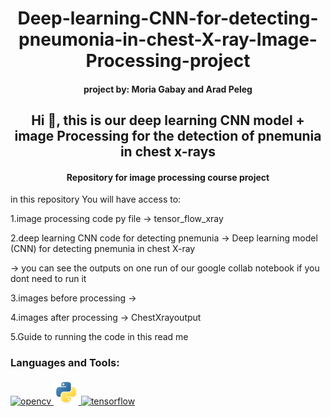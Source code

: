 <h1 align="center">Deep-learning-CNN-for-detecting-pneumonia-in-chest-X-ray-Image-Processing-project </h1>
<p align="left">
</p>

<h4 align="center">project by: Moria Gabay and Arad Peleg</h4>

<h2 align="center">Hi 👋, this is our deep learning CNN model + image Processing for the detection of pnemunia in chest x-rays </h2>
<p align="left">
</p>
   
 <h4 align="center"> Repository for image processing course project </h4>

in this repository You will have access to: 

1.image processing code py file -> tensor_flow_xray

2.deep learning CNN code for detecting pnemunia -> Deep learning model (CNN) for detecting pnemunia in chest X-ray 

-> you can see the outputs on one run of our google collab notebook if you dont need to run it

3.images before processing -> 

4.images after processing -> ChestXrayoutput

5.Guide to running the code in this read me

<h3 align="left">Languages and Tools:</h3>
<p align="left"> <a href="https://opencv.org/" target="_blank" rel="noreferrer"> <img src="https://www.vectorlogo.zone/logos/opencv/opencv-icon.svg" alt="opencv" width="40" height="40"/> </a> <a href="https://www.python.org" target="_blank" rel="noreferrer"> <img src="https://raw.githubusercontent.com/devicons/devicon/master/icons/python/python-original.svg" alt="python" width="40" height="40"/> </a> <a href="https://www.tensorflow.org" target="_blank" rel="noreferrer"> <img src="https://www.vectorlogo.zone/logos/tensorflow/tensorflow-icon.svg" alt="tensorflow" width="40" height="40"/> </a> </p>

